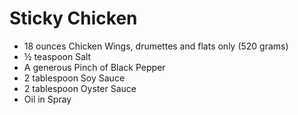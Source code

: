 # Sticky Chicken

- 18 ounces Chicken Wings, drumettes and flats only (520 grams)
- ½ teaspoon Salt
- A generous Pinch of Black Pepper
- 2 tablespoon Soy Sauce
- 2 tablespoon Oyster Sauce
- Oil in Spray



